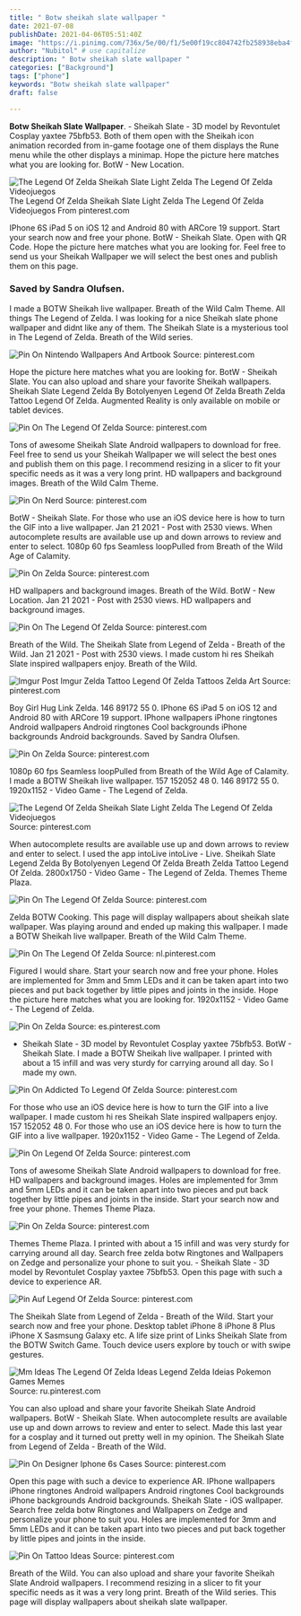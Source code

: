 ```yaml
---
title: " Botw sheikah slate wallpaper "
date: 2021-07-08
publishDate: 2021-04-06T05:51:40Z
image: "https://i.pinimg.com/736x/5e/00/f1/5e00f19cc804742fb258938eba4fcdb1.jpg"
author: "Nubitol" # use capitalize
description: " Botw sheikah slate wallpaper "
categories: ["Background"]
tags: ["phone"]
keywords: "Botw sheikah slate wallpaper"
draft: false

---
```



**Botw Sheikah Slate Wallpaper**. - Sheikah Slate - 3D model by Revontulet Cosplay yaxtee 75bfb53. Both of them open with the Sheikah icon animation recorded from in-game footage one of them displays the Rune menu while the other displays a minimap. Hope the picture here matches what you are looking for. BotW - New Location.

![The Legend Of Zelda Sheikah Slate Light Zelda The Legend Of Zelda Videojuegos](https://i.pinimg.com/736x/d0/8e/0c/d08e0c9ef610478ce2ed2cc07b5413e4.jpg "The Legend Of Zelda Sheikah Slate Light Zelda The Legend Of Zelda Videojuegos")
The Legend Of Zelda Sheikah Slate Light Zelda The Legend Of Zelda Videojuegos From pinterest.com


IPhone 6S iPad 5 on iOS 12 and Android 80 with ARCore 19 support. Start your search now and free your phone. BotW - Sheikah Slate. Open with QR Code. Hope the picture here matches what you are looking for. Feel free to send us your Sheikah Wallpaper we will select the best ones and publish them on this page.

### Saved by Sandra Olufsen.

I made a BOTW Sheikah live wallpaper. Breath of the Wild Calm Theme. All things The Legend of Zelda. I was looking for a nice Sheikah slate phone wallpaper and didnt like any of them. The Sheikah Slate is a mysterious tool in The Legend of Zelda. Breath of the Wild series.


![Pin On Nintendo Wallpapers And Artbook](https://i.pinimg.com/originals/c5/f5/0d/c5f50d4b07c9c2d0f42bfdceeb8c9e29.jpg "Pin On Nintendo Wallpapers And Artbook")
Source: pinterest.com

Hope the picture here matches what you are looking for. BotW - Sheikah Slate. You can also upload and share your favorite Sheikah wallpapers. Sheikah Slate Legend Zelda By Botolyenyen Legend Of Zelda Breath Zelda Tattoo Legend Of Zelda. Augmented Reality is only available on mobile or tablet devices.

![Pin On The Legend Of Zelda](https://i.pinimg.com/originals/63/10/cd/6310cdb2468a268d7b0795db8e9e6d3a.png "Pin On The Legend Of Zelda")
Source: pinterest.com

Tons of awesome Sheikah Slate Android wallpapers to download for free. Feel free to send us your Sheikah Wallpaper we will select the best ones and publish them on this page. I recommend resizing in a slicer to fit your specific needs as it was a very long print. HD wallpapers and background images. Breath of the Wild Calm Theme.

![Pin On Nerd](https://i.pinimg.com/originals/ff/9e/ac/ff9eacddd768d7f4dd7a5a079b36119a.jpg "Pin On Nerd")
Source: pinterest.com

BotW - Sheikah Slate. For those who use an iOS device here is how to turn the GIF into a live wallpaper. Jan 21 2021 - Post with 2530 views. When autocomplete results are available use up and down arrows to review and enter to select. 1080p 60 fps Seamless loopPulled from Breath of the Wild Age of Calamity.

![Pin On Zelda](https://i.pinimg.com/originals/65/f8/48/65f8482588f1a8fee0adc7cebe7f122d.jpg "Pin On Zelda")
Source: pinterest.com

HD wallpapers and background images. Breath of the Wild. BotW - New Location. Jan 21 2021 - Post with 2530 views. HD wallpapers and background images.

![Pin On The Legend Of Zelda](https://i.pinimg.com/564x/4e/70/e6/4e70e6172fbd153a8e9dc0c74942970b.jpg "Pin On The Legend Of Zelda")
Source: pinterest.com

Breath of the Wild. The Sheikah Slate from Legend of Zelda - Breath of the Wild. Jan 21 2021 - Post with 2530 views. I made custom hi res Sheikah Slate inspired wallpapers enjoy. Breath of the Wild.

![Imgur Post Imgur Zelda Tattoo Legend Of Zelda Tattoos Zelda Art](https://i.pinimg.com/originals/65/8d/72/658d72b17f20e834c64a8eaa9d623c2f.jpg "Imgur Post Imgur Zelda Tattoo Legend Of Zelda Tattoos Zelda Art")
Source: pinterest.com

Boy Girl Hug Link Zelda. 146 89172 55 0. IPhone 6S iPad 5 on iOS 12 and Android 80 with ARCore 19 support. IPhone wallpapers iPhone ringtones Android wallpapers Android ringtones Cool backgrounds iPhone backgrounds Android backgrounds. Saved by Sandra Olufsen.

![Pin On Zelda](https://i.pinimg.com/originals/5e/1a/08/5e1a08b27d42e7b5a50e702a579fd679.jpg "Pin On Zelda")
Source: pinterest.com

1080p 60 fps Seamless loopPulled from Breath of the Wild Age of Calamity. I made a BOTW Sheikah live wallpaper. 157 152052 48 0. 146 89172 55 0. 1920x1152 - Video Game - The Legend of Zelda.

![The Legend Of Zelda Sheikah Slate Light Zelda The Legend Of Zelda Videojuegos](https://i.pinimg.com/736x/d0/8e/0c/d08e0c9ef610478ce2ed2cc07b5413e4.jpg "The Legend Of Zelda Sheikah Slate Light Zelda The Legend Of Zelda Videojuegos")
Source: pinterest.com

When autocomplete results are available use up and down arrows to review and enter to select. I used the app intoLive intoLive - Live. Sheikah Slate Legend Zelda By Botolyenyen Legend Of Zelda Breath Zelda Tattoo Legend Of Zelda. 2800x1750 - Video Game - The Legend of Zelda. Themes Theme Plaza.

![Pin On The Legend Of Zelda](https://i.pinimg.com/originals/4e/5e/2a/4e5e2a9c625f9d53b2a94e3fee600512.jpg "Pin On The Legend Of Zelda")
Source: pinterest.com

Zelda BOTW Cooking. This page will display wallpapers about sheikah slate wallpaper. Was playing around and ended up making this wallpaper. I made a BOTW Sheikah live wallpaper. Breath of the Wild Calm Theme.

![Pin On The Legend Of Zelda](https://i.pinimg.com/originals/15/6e/9d/156e9d5331d85e55cdb256a5c34e1557.gif "Pin On The Legend Of Zelda")
Source: nl.pinterest.com

Figured I would share. Start your search now and free your phone. Holes are implemented for 3mm and 5mm LEDs and it can be taken apart into two pieces and put back together by little pipes and joints in the inside. Hope the picture here matches what you are looking for. 1920x1152 - Video Game - The Legend of Zelda.

![Pin On Zelda](https://i.pinimg.com/originals/9a/cf/cd/9acfcd9c4df9ac0866543bc8d816a0f1.jpg "Pin On Zelda")
Source: es.pinterest.com

- Sheikah Slate - 3D model by Revontulet Cosplay yaxtee 75bfb53. BotW - Sheikah Slate. I made a BOTW Sheikah live wallpaper. I printed with about a 15 infill and was very sturdy for carrying around all day. So I made my own.

![Pin On Addicted To Legend Of Zelda](https://i.pinimg.com/originals/4c/55/39/4c55396fed31ece6e9b6ec784883bdcb.png "Pin On Addicted To Legend Of Zelda")
Source: pinterest.com

For those who use an iOS device here is how to turn the GIF into a live wallpaper. I made custom hi res Sheikah Slate inspired wallpapers enjoy. 157 152052 48 0. For those who use an iOS device here is how to turn the GIF into a live wallpaper. 1920x1152 - Video Game - The Legend of Zelda.

![Pin On Legend Of Zelda](https://i.pinimg.com/originals/b6/1e/b8/b61eb871a5ccf29750a827663f26f77f.jpg "Pin On Legend Of Zelda")
Source: pinterest.com

Tons of awesome Sheikah Slate Android wallpapers to download for free. HD wallpapers and background images. Holes are implemented for 3mm and 5mm LEDs and it can be taken apart into two pieces and put back together by little pipes and joints in the inside. Start your search now and free your phone. Themes Theme Plaza.

![Pin On Zelda](https://i.pinimg.com/originals/3e/2d/dd/3e2dddfef45dc627376eba6ac6e7e4e0.jpg "Pin On Zelda")
Source: pinterest.com

Themes Theme Plaza. I printed with about a 15 infill and was very sturdy for carrying around all day. Search free zelda botw Ringtones and Wallpapers on Zedge and personalize your phone to suit you. - Sheikah Slate - 3D model by Revontulet Cosplay yaxtee 75bfb53. Open this page with such a device to experience AR.

![Pin Auf Legend Of Zelda](https://i.pinimg.com/originals/a3/06/78/a306783eabb837ce5e2ba8094e451f1c.jpg "Pin Auf Legend Of Zelda")
Source: pinterest.com

The Sheikah Slate from Legend of Zelda - Breath of the Wild. Start your search now and free your phone. Desktop tablet iPhone 8 iPhone 8 Plus iPhone X Sasmsung Galaxy etc. A life size print of Links Sheikah Slate from the BOTW Switch Game. Touch device users explore by touch or with swipe gestures.

![Mm Ideas The Legend Of Zelda Ideas Legend Zelda Ideias Pokemon Games Memes](https://i.pinimg.com/originals/60/a2/f2/60a2f2b3c393330a30a4feea444db091.jpg "Mm Ideas The Legend Of Zelda Ideas Legend Zelda Ideias Pokemon Games Memes")
Source: ru.pinterest.com

You can also upload and share your favorite Sheikah Slate Android wallpapers. BotW - Sheikah Slate. When autocomplete results are available use up and down arrows to review and enter to select. Made this last year for a cosplay and it turned out pretty well in my opinion. The Sheikah Slate from Legend of Zelda - Breath of the Wild.

![Pin On Designer Iphone 6s Cases](https://i.pinimg.com/originals/eb/00/5e/eb005e5430b800ef9c0c90f9234380a9.jpg "Pin On Designer Iphone 6s Cases")
Source: pinterest.com

Open this page with such a device to experience AR. IPhone wallpapers iPhone ringtones Android wallpapers Android ringtones Cool backgrounds iPhone backgrounds Android backgrounds. Sheikah Slate - iOS wallpaper. Search free zelda botw Ringtones and Wallpapers on Zedge and personalize your phone to suit you. Holes are implemented for 3mm and 5mm LEDs and it can be taken apart into two pieces and put back together by little pipes and joints in the inside.

![Pin On Tattoo Ideas](https://i.pinimg.com/736x/5e/00/f1/5e00f19cc804742fb258938eba4fcdb1.jpg "Pin On Tattoo Ideas")
Source: pinterest.com

Breath of the Wild. You can also upload and share your favorite Sheikah Slate Android wallpapers. I recommend resizing in a slicer to fit your specific needs as it was a very long print. Breath of the Wild series. This page will display wallpapers about sheikah slate wallpaper.

